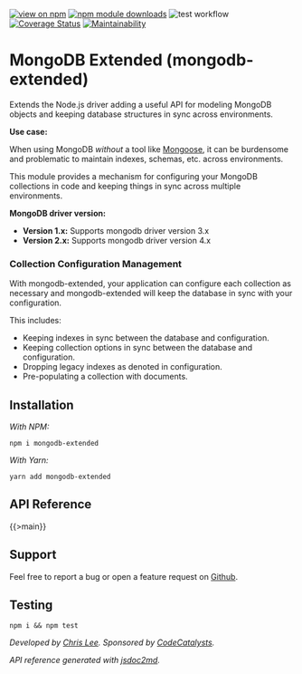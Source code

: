 <!--
DO NOT EDIT README.md DIRECTLY!

README.md is generated using the handlebars template at .readme.hbs.md (perhaps
this file).
-->
[![view on npm](http://img.shields.io/npm/v/mongodb-extended.svg)](https://www.npmjs.org/package/mongodb-extended)
[![npm module downloads](http://img.shields.io/npm/dt/mongodb-extended.svg)](https://www.npmjs.org/package/mongodb-extended)
![test workflow](https://github.com/speedytwenty/mongodb-extended/actions/workflows/test.yml/badge.svg?event=push)
[![Coverage Status](https://coveralls.io/repos/github/speedytwenty/mongodb-extended/badge.svg?branch=master)](https://coveralls.io/github/speedytwenty/mongodb-extended?branch=master)
[![Maintainability](https://codeclimate.com/github/speedytwenty/mongodb-extended/badges/gpa.svg)](https://codeclimate.com/github/speedytwenty/mongodb-extended/maintainability)

# MongoDB Extended (mongodb-extended)

Extends the Node.js driver adding a useful API for modeling MongoDB objects and
keeping database structures in sync across environments.

**Use case:**

When using MongoDB _without_ a tool like [Mongoose](https://mongoosejs.com/), it
can be burdensome and problematic to maintain indexes, schemas, etc. across
environments.

This module provides a mechanism for configuring your MongoDB collections in
code and keeping things in sync across multiple environments.

**MongoDB driver version:**

* **Version 1.x:** Supports mongodb driver version 3.x
* **Version 2.x:** Supports mongodb driver version 4.x

### Collection Configuration Management

With mongodb-extended, your application can configure each collection as necessary
and mongodb-extended will keep the database in sync with your configuration.

This includes:

* Keeping indexes in sync between the database and configuration.
* Keeping collection options in sync between the database and configuration.
* Dropping legacy indexes as denoted in configuration.
* Pre-populating a collection with documents.

## Installation

*With NPM:*

`npm i mongodb-extended`

*With Yarn:*

`yarn add mongodb-extended`

## API Reference 

{{>main}}

## Support

Feel free to report a bug or open a feature request on [Github](https://github.com/speedytwenty/mongodb-extended).

## Testing

`npm i && npm test`

_Developed by [Chris Lee](https://github.com/speedytwenty). Sponsored by [CodeCatalysts](https://github.com/codecatalysts)._

_API reference generated with [jsdoc2md](https://github.com/jsdoc2md/jsdoc-to-markdown)._
